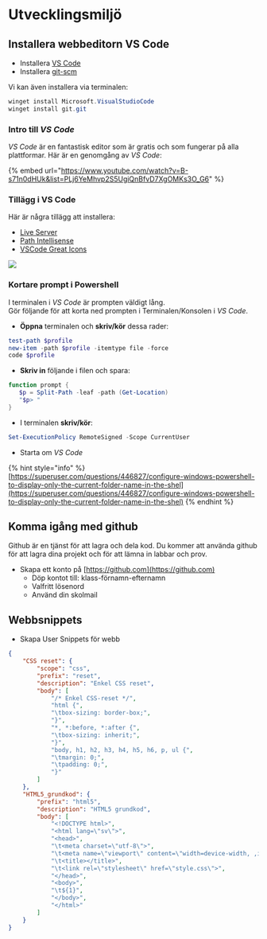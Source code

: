 # Utvecklingsmiljö

## Installera webbeditorn VS Code

* Installera [VS Code](https://code.visualstudio.com)
* Installera [git-scm](https://git-scm.com)

Vi kan även installera via terminalen:

```powershell
winget install Microsoft.VisualStudioCode
winget install git.git
```
### Intro till *VS Code*

*VS Code* är en fantastisk editor som är gratis och som fungerar på alla plattformar.
Här är en genomgång av *VS Code*:

{% embed url="https://www.youtube.com/watch?v=B-s71n0dHUk&list=PLj6YeMhvp2S5UgiQnBfvD7XgOMKs3O_G6" %}

### Tillägg i VS Code

Här är några tillägg att installera:

* [Live Server](https://marketplace.visualstudio.com/items?itemName=ritwickdey.LiveServer)
* [Path Intellisense](https://marketplace.visualstudio.com/items?itemName=christian-kohler.path-intellisense)
* [VSCode Great Icons](https://marketplace.visualstudio.com/items?itemName=emmanuelbeziat.vscode-great-icons)

![](<.gitbook/assets/image (108).png>)

### Kortare prompt i Powershell

I terminalen i *VS Code* är prompten väldigt lång.  
Gör följande för att korta ned prompten i Terminalen/Konsolen i *VS Code*.

* **Öppna** terminalen och **skriv/kör** dessa rader:

```powershell
test-path $profile
new-item -path $profile -itemtype file -force
code $profile
```

* **Skriv in** följande i filen och spara:

```powershell
function prompt {
   $p = Split-Path -leaf -path (Get-Location)
   "$p> "
}
```

* I terminalen **skriv/kör**:

```powershell
Set-ExecutionPolicy RemoteSigned -Scope CurrentUser
```

* Starta om *VS Code*

{% hint style="info" %}
[https://superuser.com/questions/446827/configure-windows-powershell-to-display-only-the-current-folder-name-in-the-shel](https://superuser.com/questions/446827/configure-windows-powershell-to-display-only-the-current-folder-name-in-the-shel)
{% endhint %}

## Komma igång med github

Github är en tjänst för att lagra och dela kod. Du kommer att använda github för att lagra dina projekt och för att lämna in labbar och prov.

* Skapa ett konto på [https://github.com](https://github.com)
  * Döp kontot till: klass-förnamn-efternamn
  * Valfritt lösenord
  * Använd din skolmail

## Webbsnippets

* Skapa User Snippets för webb

```json
{
	"CSS reset": {
		"scope": "css",
		"prefix": "reset",
		"description": "Enkel CSS reset",
		"body": [
			"/* Enkel CSS-reset */",
			"html {",
			"\tbox-sizing: border-box;",
			"}",
			"*, *:before, *:after {",
			"\tbox-sizing: inherit;",
			"}",
			"body, h1, h2, h3, h4, h5, h6, p, ul {",
			"\tmargin: 0;",
			"\tpadding: 0;",
			"}"
		]
	},
	"HTML5_grundkod": {
		"prefix": "html5",
		"description": "HTML5 grundkod",
		"body": [
			"<!DOCTYPE html>",
			"<html lang=\"sv\">",
			"<head>",
			"\t<meta charset=\"utf-8\">",
			"\t<meta name=\"viewport\" content=\"width=device-width, ,initial-scale=1\">",
			"\t<title></title>",
			"\t<link rel=\"stylesheet\" href=\"style.css\">",
			"</head>",
			"<body>",
			"\t${1}",
			"</body>",
			"</html>"
		]
	}
}
```
